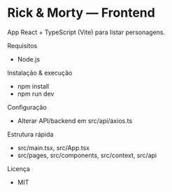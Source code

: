 # Rick & Morty — Frontend

App React + TypeScript (Vite) para listar personagens.

Requisitos
- Node.js

Instalação & execução
- npm install
- npm run dev

Configuração
- Alterar API/backend em src/api/axios.ts

Estrutura rápida
- src/main.tsx, src/App.tsx
- src/pages, src/components, src/context, src/api

Licença
- MIT
